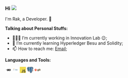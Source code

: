 ### Hi <img src="https://media.giphy.com/media/hvRJCLFzcasrR4ia7z/giphy.gif" width="25px">

I'm Rak, a Developer. 🚀
  
**Talking about Personal Stuffs:**

- 👨🏽‍💻 I’m currently working in Innovation Lab :wink:;
- 🌱 I’m currently learning Hyperledger Besu and Solidity; 
- 📫 How to reach me: [Email](chuayjan.thirak@gmail.com);

**Languages and Tools:**  

<code><img height="20" src="https://raw.githubusercontent.com/github/explore/80688e429a7d4ef2fca1e82350fe8e3517d3494d/topics/go/go.png"></code>
<code><img height="20" src="https://raw.githubusercontent.com/github/explore/80688e429a7d4ef2fca1e82350fe8e3517d3494d/topics/java/java.png"></code>
<code><img height="20" src="https://raw.githubusercontent.com/github/explore/80688e429a7d4ef2fca1e82350fe8e3517d3494d/topics/javascript/javascript.png"></code>
<code><img height="20" src="https://raw.githubusercontent.com/github/explore/80688e429a7d4ef2fca1e82350fe8e3517d3494d/topics/postgresql/postgresql.png"></code>
<code><img height="20" src="https://raw.githubusercontent.com/github/explore/80688e429a7d4ef2fca1e82350fe8e3517d3494d/topics/git/git.png"></code>
